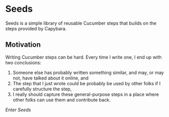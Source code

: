 # Seeds
Seeds is a simple library of reusable Cucumber steps that builds
on the steps provided by Capybara.

## Motivation
Writing Cucumber steps can be hard. Every time I write one, I end up with two conclusions:
1. Someone else has probably written something similar, and may, or may not, have talked about it online, and
2. The step that I just wrote could be probably be used by other folks if I carefully structure the step,
3. I really should capture these general-purpose steps in a place where other folks can use them and contribute back.

*Enter Seeds*
